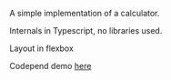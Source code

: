 A simple implementation of a calculator. 

Internals in Typescript, no libraries used. 

Layout in flexbox

Codepend demo [here](https://codepen.io/jamesrmccallum/pen/NpZjbw)